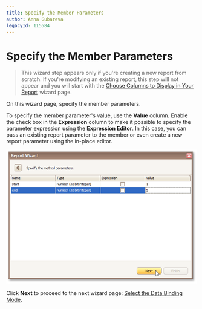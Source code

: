 ```yaml
---
title: Specify the Member Parameters
author: Anna Gubareva
legacyId: 115584
---
```

# Specify the Member Parameters
> This wizard step appears only if you're creating a new report from scratch. If you're modifying an existing report, this step will not appear and you will start with the [Choose Columns to Display in Your Report](../choose-columns-to-display-in-your-report.md) wizard page.

On this wizard page, specify the member parameters.

To specify the member parameter's value, use the **Value** column. Enable the check box in the **Expression** column to make it possible to specify the parameter expression using the **Expression Editor**. In this case, you can pass an existing report parameter to the member or even create a new report parameter using the in-place editor.

![RD_ReportWizard_ObjMemberParameters](../../../../../../images/img122112.png)

Click **Next** to proceed to the next wizard page: [Select the Data Binding Mode](select-the-data-binding-mode.md).